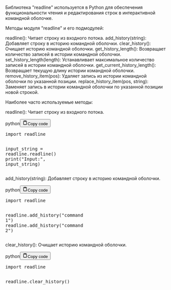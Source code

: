 <p>Библиотека "readline" используется в Python для обеспечения функциональности чтения и редактирования строк в интерактивной командной оболочке.</p>
<p>Методы модуля "readline" и его подмодулей:</p>
<p>readline(): Читает строку из входного потока.
add_history(string): Добавляет строку в историю командной оболочки.
clear_history(): Очищает историю командной оболочки.
get_history_length(): Возвращает количество записей в истории командной оболочки.
set_history_length(length): Устанавливает максимальное количество записей в истории командной оболочки.
get_current_history_length(): Возвращает текущую длину истории командной оболочки.
remove_history_item(pos): Удаляет запись из истории командной оболочки по указанной позиции.
replace_history_item(pos, string): Заменяет запись в истории командной оболочки по указанной позиции новой строкой.</p>
<p>Наиболее часто используемые методы:</p>
<p>readline(): Читает строку из входного потока.</p>
<div class="code_element"><div class="lang_line"><text>python</text><button class="copy_code_button" onclick="CopyCode(this)"><svg style="width: 1.2em;height: 1.2em;" aria-hidden="true" xmlns="http://www.w3.org/2000/svg" fill="none" viewBox="0 0 24 24"><path stroke="currentColor" stroke-linecap="round" stroke-linejoin="round" stroke-width="2" d="M15 4h3a1 1 0 0 1 1 1v15a1 1 0 0 1-1 1H6a1 1 0 0 1-1-1V5a1 1 0 0 1 1-1h3m0 3h6m-5-4v4h4V3h-4Z"/></svg><text>Copy code</text></button></div><div class="code"><div class="highlight"><pre><span></span><span class="kn">import</span> <span class="nn">readline</span>

<span class="n">input_string</span> <span class="o">=</span> <span class="n">readline</span><span class="o">.</span><span class="n">readline</span><span class="p">()</span>
<span class="nb">print</span><span class="p">(</span><span class="s2">&quot;Input:&quot;</span><span class="p">,</span> <span class="n">input_string</span><span class="p">)</span>
</pre></div></div></div>

<p>add_history(string): Добавляет строку в историю командной оболочки.</p>
<div class="code_element"><div class="lang_line"><text>python</text><button class="copy_code_button" onclick="CopyCode(this)"><svg style="width: 1.2em;height: 1.2em;" aria-hidden="true" xmlns="http://www.w3.org/2000/svg" fill="none" viewBox="0 0 24 24"><path stroke="currentColor" stroke-linecap="round" stroke-linejoin="round" stroke-width="2" d="M15 4h3a1 1 0 0 1 1 1v15a1 1 0 0 1-1 1H6a1 1 0 0 1-1-1V5a1 1 0 0 1 1-1h3m0 3h6m-5-4v4h4V3h-4Z"/></svg><text>Copy code</text></button></div><div class="code"><div class="highlight"><pre><span></span><span class="kn">import</span> <span class="nn">readline</span>

<span class="n">readline</span><span class="o">.</span><span class="n">add_history</span><span class="p">(</span><span class="s2">&quot;command 1&quot;</span><span class="p">)</span>
<span class="n">readline</span><span class="o">.</span><span class="n">add_history</span><span class="p">(</span><span class="s2">&quot;command 2&quot;</span><span class="p">)</span>
</pre></div></div></div>

<p>clear_history(): Очищает историю командной оболочки.</p>
<div class="code_element"><div class="lang_line"><text>python</text><button class="copy_code_button" onclick="CopyCode(this)"><svg style="width: 1.2em;height: 1.2em;" aria-hidden="true" xmlns="http://www.w3.org/2000/svg" fill="none" viewBox="0 0 24 24"><path stroke="currentColor" stroke-linecap="round" stroke-linejoin="round" stroke-width="2" d="M15 4h3a1 1 0 0 1 1 1v15a1 1 0 0 1-1 1H6a1 1 0 0 1-1-1V5a1 1 0 0 1 1-1h3m0 3h6m-5-4v4h4V3h-4Z"/></svg><text>Copy code</text></button></div><div class="code"><div class="highlight"><pre><span></span><span class="kn">import</span> <span class="nn">readline</span>

<span class="n">readline</span><span class="o">.</span><span class="n">clear_history</span><span class="p">()</span>
</pre></div></div></div>